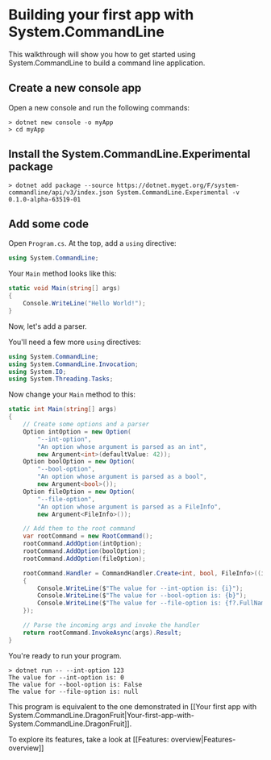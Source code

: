 # Building your first app with System.CommandLine

This walkthrough will show you how to get started using System.CommandLine to build a command line application.

## Create a new console app

Open a new console and run the following commands:

```console
> dotnet new console -o myApp
> cd myApp
```

## Install the System.CommandLine.Experimental package

```console
> dotnet add package --source https://dotnet.myget.org/F/system-commandline/api/v3/index.json System.CommandLine.Experimental -v 0.1.0-alpha-63519-01
```

## Add some code

Open `Program.cs`. At the top, add a `using` directive:

```csharp
using System.CommandLine;
```

Your `Main` method looks like this:

```csharp
static void Main(string[] args)
{
    Console.WriteLine("Hello World!");
}
```

Now, let's add a parser. 

You'll need a few more `using` directives:

```csharp
using System.CommandLine;
using System.CommandLine.Invocation;
using System.IO;
using System.Threading.Tasks;
```

Now change your `Main` method to this:

```csharp
static int Main(string[] args)
{
    // Create some options and a parser
    Option intOption = new Option(
        "--int-option",
        "An option whose argument is parsed as an int",
        new Argument<int>(defaultValue: 42));
    Option boolOption = new Option(
        "--bool-option",
        "An option whose argument is parsed as a bool",
        new Argument<bool>());
    Option fileOption = new Option(
        "--file-option",
        "An option whose argument is parsed as a FileInfo",
        new Argument<FileInfo>());

    // Add them to the root command
    var rootCommand = new RootCommand();
    rootCommand.AddOption(intOption);
    rootCommand.AddOption(boolOption);
    rootCommand.AddOption(fileOption);

    rootCommand.Handler = CommandHandler.Create<int, bool, FileInfo>((i, b, f) =>
    {
        Console.WriteLine($"The value for --int-option is: {i}");
        Console.WriteLine($"The value for --bool-option is: {b}");
        Console.WriteLine($"The value for --file-option is: {f?.FullName ?? "null"}");
    });

    // Parse the incoming args and invoke the handler
    return rootCommand.InvokeAsync(args).Result;
}
```

You're ready to run your program.

```console
> dotnet run -- --int-option 123
The value for --int-option is: 0
The value for --bool-option is: False
The value for --file-option is: null
```

This program is equivalent to the one demonstrated in [[Your first app with System.CommandLine.DragonFruit|Your-first-app-with-System.CommandLine.DragonFruit]].

To explore its features, take a look at [[Features: overview|Features-overview]]
